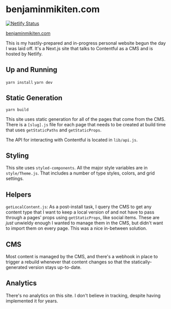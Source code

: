 # benjaminmikiten.com

[![Netlify Status](https://api.netlify.com/api/v1/badges/f50b48e3-5c68-48c1-94df-3bcb57484956/deploy-status)](https://app.netlify.com/sites/benjaminmikiten/deploys)

[benjaminmikiten.com](https://benjaminmikiten.com)

This is my hastily-prepared and in-progress personal website begun the day I was laid off. It's a Next.js site that talks to Contentful as a CMS and is hosted by Netlify.

## Up and Running

`yarn install`
`yarn dev`

## Static Generation

`yarn build`

This site uses static generation for all of the pages that come from the CMS. There is a `[slug].js` file for each page that needs to be created at build time that uses `getStaticPaths` and `getStaticProps`.

The API for interacting with Contentful is located in `lib/api.js`.

## Styling

This site uses `styled-components`. All the major style variables are in `style/Theme.js`. That includes a number of type styles, colors, and grid settings.

## Helpers

`getLocalContent.js`: As a post-install task, I query the CMS to get any content type that I want to keep a local version of and not have to pass through a pages' props using `getStaticProps`, like social items. These are _just_ unwieldy enough I wanted to manage them in the CMS, but didn't want to import them on every page. This was a nice in-between solution.

## CMS

Most content is managed by the CMS, and there's a webhook in place to trigger a rebuild whenever that content changes so that the statically-generated version stays up-to-date.

## Analytics

There's no analytics on this site. I don't believe in tracking, despite having implemented it for years.
